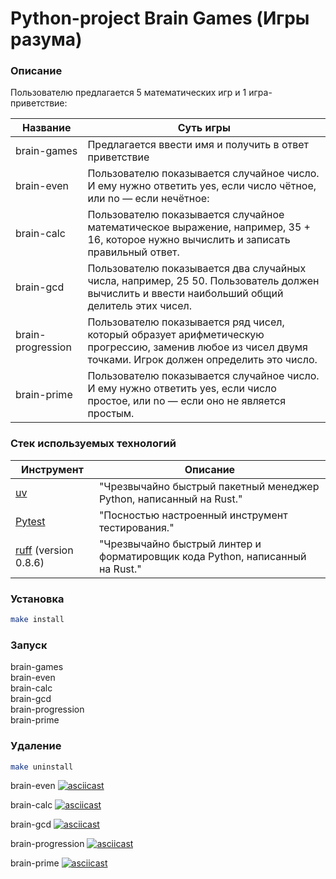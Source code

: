 # Python-project Brain Games (Игры разума)  

### Описание

Пользователю предлагается 5 математических игр и 1 игра-приветствие:  

| Название                                                               | Суть игры                                                |
|------------------------------------------------------------------------|---------------------------------------------------------|
| brain-games                                                            | Предлагается ввести имя и получить в ответ приветствие |
| brain-even                                                             | Пользователю показывается случайное число. И ему нужно ответить yes, если число чётное, или no — если нечётное:        |
| brain-calc                                                             | Пользователю показывается случайное математическое выражение, например, 35 + 16, которое нужно вычислить и записать правильный ответ.
| brain-gcd                                                              | Пользователю показывается два случайных числа, например, 25 50. Пользователь должен вычислить и ввести наибольший общий делитель этих чисел.
| brain-progression                                                      | Пользователю показывается ряд чисел, который образует арифметическую прогрессию, заменив любое из чисел двумя точками. Игрок должен определить это число.
| brain-prime                                                            | Пользователю показывается случайное число. И ему нужно ответить yes, если число простое, или no — если оно не является простым.


### Стек используемых технологий

| Инструмент                                                             | Описание                                                |
|------------------------------------------------------------------------|---------------------------------------------------------|
| [uv](https://docs.astral.sh/uv/)                                       | "Чрезвычайно быстрый пакетный менеджер Python, написанный на Rust." |
| [Pytest](https://pytest.org)                                           | "Посностью настроенный инструмент тестирования."            |
| [ruff](https://docs.astral.sh/ruff/)  (version 0.8.6)                  | "Чрезвычайно быстрый линтер и форматировщик кода Python, написанный на Rust."

### Установка

```bash
make install
```

### Запуск

brain-games  
brain-even   
brain-calc  
brain-gcd  
brain-progression  
brain-prime  

### Удаление

```bash
make uninstall
```

brain-even
[![asciicast](https://asciinema.org/a/KRIJBa2Wnvmc73EtjOIUzuYoH.svg)](https://asciinema.org/a/KRIJBa2Wnvmc73EtjOIUzuYoH)

brain-calc
[![asciicast](https://asciinema.org/a/cMNF7SIZeVdvav4NuBuveGjfV.svg)](https://asciinema.org/a/cMNF7SIZeVdvav4NuBuveGjfV)

brain-gcd
[![asciicast](https://asciinema.org/a/mB9jeEsPm87nIHNEn2rBlayTj.svg)](https://asciinema.org/a/mB9jeEsPm87nIHNEn2rBlayTj)

brain-progression
[![asciicast](https://asciinema.org/a/WE8WstMGKBXeQ5NMcOTzR3UM4.svg)](https://asciinema.org/a/WE8WstMGKBXeQ5NMcOTzR3UM4)

brain-prime
[![asciicast](https://asciinema.org/a/IhUlt7kENvRbOE6DCgaM9Piy8.svg)](https://asciinema.org/a/IhUlt7kENvRbOE6DCgaM9Piy8)
